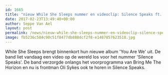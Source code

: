 ```yaml
---
id: 1665
title: "nieuw While She Sleeps nummer en videoclip: Silence Speaks ft. Oli Sykes"
date: 2017-02-23T13:49:40+00:00
author: Seppe Van Ael
layout: post
permalink: /news/nieuw-while-she-sleeps-nummer-en-videoclip-silence-speaks-ft-oli-sykes/
image: fb5236c584c90c51f8477db888dcf2f8-e1487857623518.jpg
---
```

While She Sleeps brengt binnenkort hun nieuwe album 'You Are We' uit. De band liet vandaag een video op de wereld los voor het nummer 'Silence Speaks'. De band verzorgde onlangs het voorprogramma van Bring Me The Horizon en nu is frontman Oli Sykes ook te horen in Silence Speaks.

&nbsp;